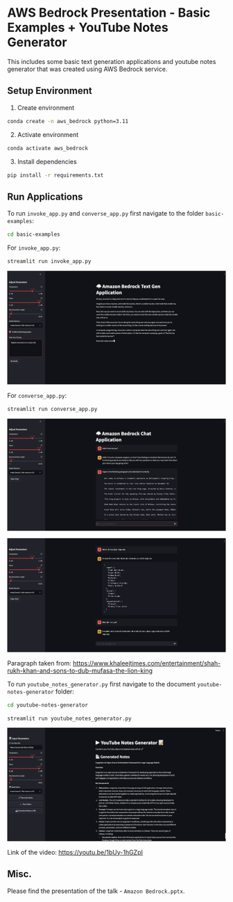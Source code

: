 # AWS Bedrock Presentation - Basic Examples + YouTube Notes Generator

This includes some basic text generation applications and youtube notes generator that was created using AWS Bedrock service.

## Setup Environment

1. Create environment
```bash
conda create -n aws_bedrock python=3.11
```

2. Activate environment
```bash
conda activate aws_bedrock
```

3. Install dependencies
```bash
pip install -r requirements.txt
```

## Run Applications

To run `invoke_app.py` and `converse_app.py` first navigate to the folder `basic-examples`:
```bash
cd basic-examples
```

For `invoke_app.py`:
```bash
streamlit run invoke_app.py
```

![Image](basic-examples/screenshots/1.png?raw=true)

For ``converse_app.py``:
```bash
streamlit run converse_app.py
```

![Image](basic-examples/screenshots/2.png?raw=true)

![Image](basic-examples/screenshots/3.png?raw=true)

Paragraph taken from: https://www.khaleejtimes.com/entertainment/shah-rukh-khan-and-sons-to-dub-mufasa-the-lion-king

To run `youtube_notes_generator.py` first navigate to the document `youtube-notes-generator` folder:
```bash
cd youtube-notes-generator
```

```bash
streamlit run youtube_notes_generator.py
```

![Image](youtube-notes-generator/screenshots/4.png?raw=true)

Link of the video: https://youtu.be/1bUy-1hGZpI

## Misc.

Please find the presentation of the talk - `Amazon Bedrock.pptx`. 